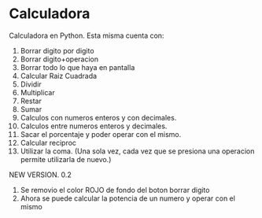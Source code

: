 # Calculadora

Calculadora en Python. Esta misma cuenta con:

1. Borrar digito por digito
2. Borrar digito+operacion
3. Borrar todo lo que haya en pantalla
4. Calcular Raiz Cuadrada
5. Dividir
6. Multiplicar
7. Restar
8. Sumar
9. Calculos con numeros enteros y con decimales.
10. Calculos entre numeros enteros y decimales.
11. Sacar el porcentaje y poder operar con el mismo.
12. Calcular reciproc
13. Utilizar la coma. (Una sola vez, cada vez que se presiona una operacion permite utilizarla de nuevo.)

NEW VERSION. 0.2
1. Se removio el color ROJO de fondo del boton borrar digito
2. Ahora se puede calcular la potencia de un numero y operar con el mismo
